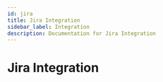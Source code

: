 ```yaml
---
id: jira
title: Jira Integration
sidebar_label: Integration
description: Documentation for Jira Integration
---
```


# Jira Integration
